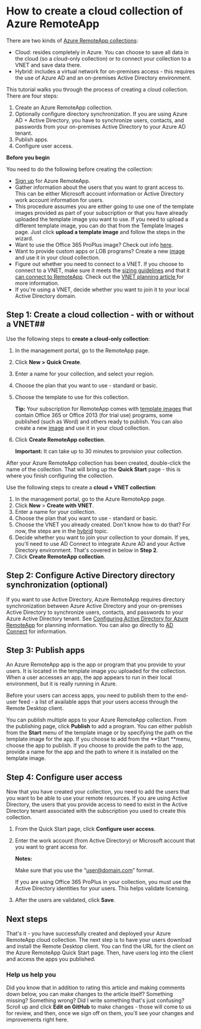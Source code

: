 <properties 
	pageTitle="How to create a cloud collection of Azure RemoteApp | Windows Azure" 
	description="Learn how to create a deployment of Azure RemoteApp that saves data in the Azure cloud." 
	services="remoteapp" 
	documentationCenter="" 
	authors="lizap" 
	manager="mbaldwin" 
	editor=""/>

<tags
	ms.service="remoteapp"
	ms.date="11/04/2015"
	wacn.date=""/>

# How to create a cloud collection of Azure RemoteApp

There are two kinds of [Azure RemoteApp collections](/documentation/articles/remoteapp-collections): 

- Cloud: resides completely in Azure. You can choose to save all data in the cloud (so a cloud-only collection) or to connect your collection to a VNET and save data there.   
- Hybrid: includes a virtual network for on-premises access - this requires the use of Azure AD and an on-premises Active Directory environment.

This tutorial walks you through the process of creating a cloud collection. There are four steps: 

1.	Create an Azure RemoteApp collection.
2.	Optionally configure directory synchronization. If you are using Azure AD + Active Directory, you have to synchronize users, contacts, and passwords from your on-premises Active Directory to your Azure AD tenant.
5.	Publish apps.
6.	Configure user access.


**Before you begin**

You need to do the following before creating the collection:

- [Sign up](/home/features/remoteapp/) for Azure RemoteApp. 
- Gather information about the users that you want to grant access to. This can be either Microsoft account information or Active Directory work account information for users.
- This procedure assumes you are either going to use one of the template images provided as part of your subscription or that you have already uploaded the template image you want to use. If you need to upload a different template image, you can do that from the Template Images page. Just click **upload a template image** and follow the steps in the wizard. 
- Want to use the Office 365 ProPlus image? Check out info [here](/documentation/articles/remoteapp-officesubscription).
- Want to provide custom apps or LOB programs? Create a new [image](/documentation/articles/remoteapp-imageoptions) and use it in your cloud collection.
- Figure out whether you need to connect to a VNET. If you choose to connect to a VNET, make sure it meets the [sizing guidelines](/documentation/articles/remoteapp-vnetsizing) and that it [can connect to RemoteApp](/documentation/articles/remoteapp-vnet). Check out the [VNET planning article ](/documentation/articles/remoteapp-planvnet)for more information.
- If you're using a VNET, decide whether you want to join it to your local Active Directory domain.

## Step 1: Create a cloud collection - with or without a VNET##


Use the following steps to **create a cloud-only collection**:

1. In the management portal, go to the RemoteApp page.
2. Click **New > Quick Create**.
3. Enter a name for your collection, and select your region.
4. Choose the plan that you want to use - standard or basic.
5. Choose the template to use for this collection. 

	**Tip:** Your subscription for RemoteApp comes with [template images](/documentation/articles/remoteapp-images) that contain Office 365 or Office 2013 (for trial use) programs, some published (such as Word) and others ready to publish. You can also create a new [image](/documentation/articles/remoteapp-imageoptions) and use it in your cloud collection.


1. Click **Create RemoteApp collection**.
	
	**Important:** It can take up to 30 minutes to provision your collection.

After your Azure RemoteApp collection has been created, double-click the name of the collection. That will bring up the **Quick Start** page - this is where you finish configuring the collection.

Use the following steps to create a **cloud + VNET collection**:

1. In the management portal, go to the Azure RemoteApp page.
2. Click **New** > **Create with VNET**.
3. Enter a name for your collection.
4. Choose the plan that you want to use - standard or basic.
5. Choose the VNET you already created. Don't know how to do that? For now, the steps are in the [hybrid](/documentation/articles/remoteapp-create-hybrid-deployment) topic.
6. Decide whether you want to join your collection to your domain. If yes, you'll need to use AD Connect to integrate Azure AD and your Active Directory environment. That's covered in below in **Step 2**.
6. Click **Create RemoteApp collection**.


## Step 2: Configure Active Directory directory synchronization (optional) ##

If you want to use Active Directory, Azure RemoteApp requires directory synchronization between Azure Active Directory and your on-premises Active Directory to synchronize users,  contacts, and passwords to your Azure Active Directory tenant. See [Configuring Active Directory for Azure RemoteApp](/documentation/articles/remoteapp-ad) for planning information. You can also go directly to [AD Connect](http://blogs.technet.com/b/ad/archive/2014/08/04/connecting-ad-and-azure-ad-only-4-clicks-with-azure-ad-connect.aspx) for information.

## Step 3: Publish apps ##

An Azure RemoteApp app is the app or program that you provide to your users. It is located in the template image you uploaded for the collection. When a user accesses an app, the app appears to run in their local environment, but it is really running in Azure. 

Before your users can access apps, you need to publish them to the end-user feed - a list of available apps that your users access through the Remote Desktop client.
 
You can publish multiple apps to your Azure RemoteApp collection. From the publishing page, click **Publish** to add a program. You can either publish from the **Start** menu of the template image or by specifying the path on the template image for the app. If you choose to add from the **Start **menu, choose the app to publish. If you choose to provide the path to the app, provide a name for the app and the path to where it is installed on the template image.

## Step 4: Configure user access ##

Now that you have created your collection, you need to add the users that you want to be able to use your remote resources. If you are using Active Directory, the users that you provide access to need to exist in the Active Directory tenant associated with the subscription you used to create this collection.

1.	From the Quick Start page, click **Configure user access**. 
2.	Enter the work account (from Active Directory) or Microsoft account that you want to grant access for.

	**Notes:** 

	Make sure that you use the “user@domain.com” format.

	If you are using Office 365 ProPlus in your collection, you must use the Active Directory identities for your users. This helps validate licensing. 

3.	After the users are validated, click **Save**.


## Next steps ##

That's it - you have successfully created and deployed your Azure RemoteApp cloud collection. The next step is to have your users download and install the Remote Desktop client. You can find the URL for the client on the Azure RemoteApp Quick Start page. Then, have users log into the client and access the apps you published.

### Help us help you 
Did you know that in addition to rating this article and making comments down below, you can make changes to the article itself? Something missing? Something wrong? Did I write something that's just confusing? Scroll up and click **Edit on GitHub** to make changes - those will come to us for review, and then, once we sign off on them, you'll see your changes and improvements right here.
